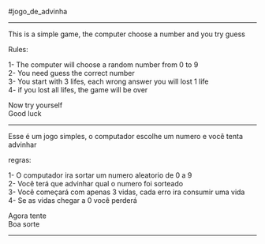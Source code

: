 #jogo_de_advinha

-------------------------------------------------------------------------------------------------------------------------------------------------------------------------

This is a simple game, the computer choose a number and you try guess <br>

Rules: <br>

1- The computer will choose a random number from 0 to 9 <br>
2- You need guess the correct number <br>
3- You start with 3 lifes, each wrong answer you will lost 1 life <br>
4- if you lost all lifes, the game will be over <br>

Now try yourself <br>
Good luck <br>

-------------------------------------------------------------------------------------------------------------------------------------------------------------------------

Esse é um jogo simples, o computador escolhe um numero e você tenta advinhar <br>

regras: <br>

1- O computador ira sortar um numero aleatorio de 0 a 9 <br>
2- Você terá que advinhar qual o numero foi sorteado <br>
3- Você começará com apenas 3 vidas, cada erro ira consumir uma vida <br>
4- Se as vidas chegar a 0 você perderá <br>
 
Agora tente <br>
Boa sorte <br>

-------------------------------------------------------------------------------------------------------------------------------------------------------------------------
